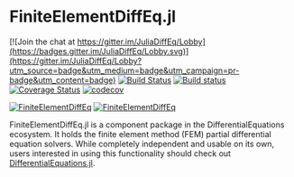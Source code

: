 # FiniteElementDiffEq.jl

[![Join the chat at https://gitter.im/JuliaDiffEq/Lobby](https://badges.gitter.im/JuliaDiffEq/Lobby.svg)](https://gitter.im/JuliaDiffEq/Lobby?utm_source=badge&utm_medium=badge&utm_campaign=pr-badge&utm_content=badge)
[![Build Status](https://travis-ci.org/JuliaDiffEq/FiniteElementDiffEq.jl.svg?branch=master)](https://travis-ci.org/JuliaDiffEq/FiniteElementDiffEq.jl)
[![Build status](https://ci.appveyor.com/api/projects/status/a3o7i5mrh9k6aet8?svg=true)](https://ci.appveyor.com/project/ChrisRackauckas/finiteelementdiffeq-jl)
[![Coverage Status](https://coveralls.io/repos/github/JuliaDiffEq/FiniteElementDiffEq.jl/badge.svg)](https://coveralls.io/github/JuliaDiffEq/FiniteElementDiffEq.jl)
[![codecov](https://codecov.io/gh/JuliaDiffEq/FiniteElementDiffEq.jl/branch/master/graph/badge.svg)](https://codecov.io/gh/JuliaDiffEq/FiniteElementDiffEq.jl)

[![FiniteElementDiffEq](http://pkg.julialang.org/badges/FiniteElementDiffEq_0.5.svg)](http://pkg.julialang.org/?pkg=FiniteElementDiffEq)
[![FiniteElementDiffEq](http://pkg.julialang.org/badges/FiniteElementDiffEq_0.6.svg)](http://pkg.julialang.org/?pkg=FiniteElementDiffEq)

FiniteElementDiffEq.jl is a component package in the DifferentialEquations ecosystem. It holds the
finite element method (FEM) partial differential equation solvers. While completely independent
and usable on its own, users interested in using this
functionality should check out [DifferentialEquations.jl](https://github.com/JuliaDiffEq/DifferentialEquations.jl).

